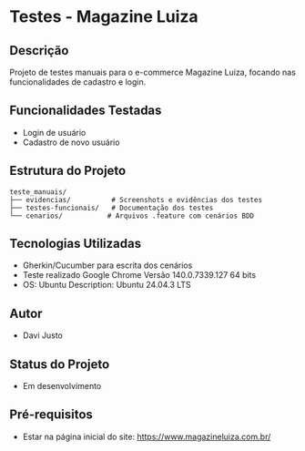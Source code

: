 # Testes - Magazine Luiza

## Descrição
Projeto de testes manuais para o e-commerce Magazine Luiza, focando nas funcionalidades de cadastro e login.

## Funcionalidades Testadas
- Login de usuário
- Cadastro de novo usuário

## Estrutura do Projeto
```
teste_manuais/
├── evidencias/          # Screenshots e evidências dos testes
├── testes-funcionais/   # Documentação dos testes
└── cenarios/           # Arquivos .feature com cenários BDD
```

## Tecnologias Utilizadas
- Gherkin/Cucumber para escrita dos cenários
- Teste realizado Google Chrome Versão 140.0.7339.127 64 bits
- OS:	Ubuntu
  Description:	Ubuntu 24.04.3 LTS

## Autor
- Davi Justo

## Status do Projeto
- Em desenvolvimento

## Pré-requisitos
- Estar na página inicial do site: https://www.magazineluiza.com.br/
